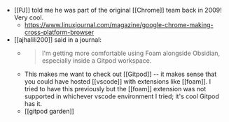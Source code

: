 - [[PJ]] told me he was part of the original [[Chrome]] team back in 2009! Very cool.
  - https://www.linuxjournal.com/magazine/google-chrome-making-cross-platform-browser
- [[ajhalili200]] said in a journal:
  - > I'm getting more comfortable using Foam alongside Obsidian, especially inside a Gitpod workspace.
  - This makes me want to check out [[Gitpod]] -- it makes sense that you could have hosted [[vscode]] with extensions like [[foam]]. I tried to have this previously but the [[foam]] extension was not supported in whichever vscode environment I tried; it's cool Gitpod has it.
  - [[gitpod garden]]


